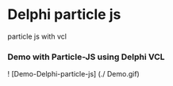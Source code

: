 # Delphi particle js
 particle js with vcl
 
### Demo with Particle-JS using Delphi VCL
! [Demo-Delphi-particle-js] (./ Demo.gif)
